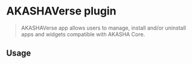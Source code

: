 # AKASHAVerse plugin

> AKASHAVerse app allows users to manage, install and/or uninstall apps and widgets compatible with AKASHA Core.

## Usage

```tsx
```
